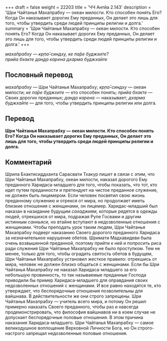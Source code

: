 +++
draft = false
weight = 22203
title = 'ЧЧ Антйа 2.143'
description = 'Шри Чайтанья Махапрабху — океан милости. Кто способен понять Его? Когда Он наказывает дорогих Ему преданных, Он делает это лишь для того, чтобы утвердить среди людей принципы религии и долга.'
summary = 'Шри Чайтанья Махапрабху — океан милости. Кто способен понять Его? Когда Он наказывает дорогих Ему преданных, Он делает это лишь для того, чтобы утвердить среди людей принципы религии и долга.'
+++

_маха̄прабху — кр̣па̄-синдху, ке па̄ре буджхите?  
прийа бхакте дан̣д̣а карена дхарма буджха̄ите_

## Пословный перевод

_маха̄прабху_ — Шри Чайтанья Махапрабху; _кр̣па̄_\-_синдху_ — океан милости; _ке_ _па̄ре_ _буджхите_ — кто способен понять; _прийа_ _бхакте_ — Своих дорогих преданных; _дан̣д̣а_ _карена_ — наказывает; _дхарма_ _буджха̄ите_ — для того, чтобы утвердить принципы религии или долга.

## Перевод

**Шри Чайтанья Махапрабху — океан милости. Кто способен понять Его? Когда Он наказывает дорогих Ему преданных, Он делает это лишь для того, чтобы утвердить среди людей принципы религии и долга.**

## Комментарий

Шрила Бхактисиддханта Сарасвати Тхакур пишет в связи с этим, что Шри Чайтанья Махапрабху, океан милости, наказал дорогого Ему преданного Харидаса-младшего для того, чтобы показать, что тот, кто идет путем преданности и претендует на чистое преданное служение, не должен быть лицемером. Если человек посвятил свою жизнь преданному служению и отрекся от мира, но продолжает иметь близкие отношения с женщинами, он лицемер. Харидас-младший был наказан в назидание будущим _сахаджиям,_ которые рядятся в одежды людей, отрекшихся от мира, подражая Рупе Госвами и другим истинным _санньяси,_ но втайне вступают в недозволенные отношения с женщинами. Чтобы преподать урок таким людям, Шри Чайтанья Махапрабху подверг наказанию Своего дорогого преданного Харидаса за незначительное нарушение обетов. Шримати Мадхавидеви была очень возвышенной преданной, поэтому прийти к ней и попросить риса ради служения Шри Чайтанье Махапрабху не было проступком. Тем не менее, только для того, чтобы оградить святость обетов в будущем, Шри Чайтанья Махапрабху установил жесткое правило: отрекшись от мира, человек не должен близко общаться с женщинами. Если бы Шри Чайтанья Махапрабху не наказал Харидаса-младшего за его небольшую провинность, то так называемые преданные Господа приводили бы пример Харидаса-младшего для оправдания своих недозволенных отношений с женщинами. И все равно находятся те, кто утверждает, что беспорядочные отношения позволительны для вайшнава. В действительности же они строго запрещены. Шри Чайтанья Махапрабху — учитель всего мира, и потому Он решил примерно наказать Своего преданного, чтобы раз и навсегда продемонстрировать, что философия вайшнавов ни в коем случае не допускает беспорядочные половые отношения. В этом причина наказания Харидаса-младшего. Шри Чайтанья Махапрабху — самое великодушное воплощение Верховной Личности Бога, но Он строго-настрого запрещал недозволенные половые отношения.
